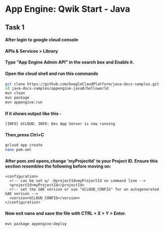 # App Engine: Qwik Start - Java

## Task 1

#### After login to google cloud console
#### APIs & Services > Library
#### Type "App Engine Admin API" in the search box and Enable it.
#### Open the cloud shell and run this commands
```bash 
git clone https://github.com/GoogleCloudPlatform/java-docs-samples.git
cd java-docs-samples/appengine-java8/helloworld
mvn clean
mvn package
mvn appengine:run
```
#### If it shows output like this - 
``` [INFO] GCLOUD: INFO: Dev App Server is now running ```
#### Then,press Ctrl+C
```bash
gcloud app create
nano pom.xml
```
#### After pom.xml opens,change 'myProjectId' to your Project ID. Ensure this section resembles the following before moving on:
``` <version>2.2.0</version>
<configuration>
  <!-- can be set w/ -DprojectId=myProjectId on command line -->
  <projectId>myProjectId</projectId>
  <!-- set the GAE version or use "GCLOUD_CONFIG" for an autogenerated GAE version -->
  <version>GCLOUD_CONFIG</version>
</configuration>
 ```
#### Now exit nano and save the file with CTRL + X > Y > Enter.
```bash 
mvn package appengine:deploy
 ```

